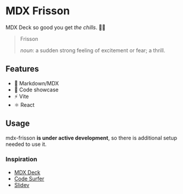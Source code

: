 # MDX Frisson

MDX Deck so good you get _the chills_. 😮‍💨

> Frisson
>
> _noun_: a sudden strong feeling of excitement or fear; a thrill.

## Features

- 📝 Markdown/MDX
- 💫 Code showcase
- ⚡ Vite
- ⚛️ React

## Usage

mdx-frisson **is under active development**, so there is additional setup needed to use it.

### Inspiration

- [MDX Deck](https://github.com/jxnblk/mdx-deck)
- [Code Surfer](https://github.com/pomber/code-surfer)
- [Slidev](https://github.com/slidevjs/slidev)
